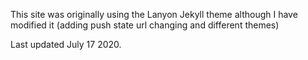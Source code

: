 
This site was originally using the Lanyon Jekyll theme although I have modified it (adding push state url changing and different themes)

Last updated July 17 2020.

